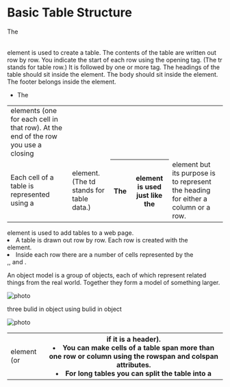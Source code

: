 # Basic Table Structure
<table>
The <table> element is used
to create a table. The contents
of the table are written out row
by row.
<tr>
You indicate the start of each
row using the opening <tr> tag.
(The tr stands for table row.)
It is followed by one or more
<td> elements (one for each cell
in that row).
At the end of the row you use a
closing </tr> tag.
<td>
Each cell of a table is
represented using a <td>
element. (The td stands for
table data.)
<th>
The <th> element is used just
like the <td> element but its
purpose is to represent the
heading for either a column or
a row.
<thead>
The headings of the table should
sit inside the <thead> element.
<tbody>
The body should sit inside the
<tbody> element.
<tfoot>
The footer belongs inside the
<tfoot> element.

- The <table> element is used to add tables to a web
page.
- A table is drawn out row by row. Each row is created
with the <tr> element.
- Inside each row there are a number of cells
represented by the <td> element (or <th> if it is a
header).
- You can make cells of a table span more than one row
or column using the rowspan and colspan attributes.
- For long tables you can split the table into a <thead>,
<tbody>, and <tfoot>.


An object model is a group of objects, each of
which represent related things from the real world.
Together they form a model of something larger.


![photo](imgs/read007.png)

three bulid in object
using bulid in object

![photo](imgs/read07.png)

